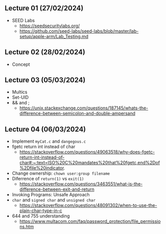 ## Lecture 01 (27/02/2024)

- SEED Labs
	- https://seedsecuritylabs.org/
	- https://github.com/seed-labs/seed-labs/blob/master/lab-setup/apple-arm/Lab_Testing.md

## Lecture 02 (28/02/2024)
- Concept

## Lecture 03 (05/03/2024)
- Multics
- Set-UID
- && and ;
	- https://unix.stackexchange.com/questions/187145/whats-the-difference-between-semicolon-and-double-ampersand 

## Lecture 04 (06/03/2024)
- Implement `myCat.c` and `dangegous.c`
- fgetc return int instead of char
	- https://stackoverflow.com/questions/49063518/why-does-fgetc-return-int-instead-of-char#:~:text=ISO%20C%20mandates%20that%20fgetc,end%2Dof%2Dfile%20indicator.
- Change ownership: `chown user:group filename`
- Diferrence of `return(1)` vs `exit(1)`
	- https://stackoverflow.com/questions/3463551/what-is-the-difference-between-exit-and-return
- Invoking Programs: Unsafe Approach
- `char` and `signed char` and `unsigned char`
	- https://stackoverflow.com/questions/48091302/when-to-use-the-plain-char-type-in-c
- 644 and 755 understanding
	- https://www.multacom.com/faq/password_protection/file_permissions.htm